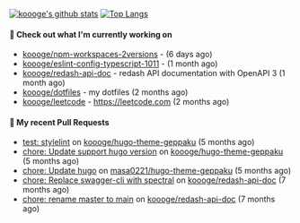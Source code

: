 [![koooge's github stats](https://github-readme-stats.vercel.app/api?username=koooge&count_private=true&show_icons=true)](https://github.com/anuraghazra/github-readme-stats)
[![Top Langs](https://github-readme-stats.vercel.app/api/top-langs/?username=koooge&langs_count=5)](https://github.com/anuraghazra/github-readme-stats)

#### 👷 Check out what I'm currently working on

- [koooge/npm-workspaces-2versions](https://github.com/koooge/npm-workspaces-2versions) -  (6 days ago)
- [koooge/eslint-config-typescript-1011](https://github.com/koooge/eslint-config-typescript-1011) -  (1 month ago)
- [koooge/redash-api-doc](https://github.com/koooge/redash-api-doc) - redash API documentation with OpenAPI 3 (1 month ago)
- [koooge/dotfiles](https://github.com/koooge/dotfiles) - my dotfiles (2 months ago)
- [koooge/leetcode](https://github.com/koooge/leetcode) - https://leetcode.com (2 months ago)

#### 🔨 My recent Pull Requests

- [test: stylelint](https://github.com/koooge/hugo-theme-geppaku/pull/5) on [koooge/hugo-theme-geppaku](https://github.com/koooge/hugo-theme-geppaku) (5 months ago)
- [chore: Update support hugo version](https://github.com/koooge/hugo-theme-geppaku/pull/4) on [koooge/hugo-theme-geppaku](https://github.com/koooge/hugo-theme-geppaku) (5 months ago)
- [chore: Update hugo](https://github.com/masa0221/hugo-theme-geppaku/pull/16) on [masa0221/hugo-theme-geppaku](https://github.com/masa0221/hugo-theme-geppaku) (5 months ago)
- [chore: Replace swagger-cli with spectral](https://github.com/koooge/redash-api-doc/pull/11) on [koooge/redash-api-doc](https://github.com/koooge/redash-api-doc) (7 months ago)
- [chore: rename master to main](https://github.com/koooge/redash-api-doc/pull/10) on [koooge/redash-api-doc](https://github.com/koooge/redash-api-doc) (7 months ago)
